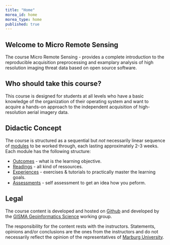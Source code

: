 ```yaml
---
title: "Home"
morea_id: home
morea_type: home
published: true
---
```


## Welcome to Micro Remote Sensing 


The course Micro Remote Sensing - provides a complete introduction to the reproducible acquisition preprocessing and examplary analysis of high resolution imaging threat data based on open source software. 

## Who should take this course?

This course is designed for students at all levels who have a basic knowledge of the organization of their operating system and want to acquire a hands-on approach to the independent acquisition of high-resolution aerial imagery data.

## Didactic Concept

 The course is structured as a sequential but *not* necessarily linear sequence of [modules](/LV-Micro-Remote-Sensing/modules) to be worked through, each lasting approximately 2-3 weeks. Each module has the following structure:


  * [Outcomes](/LV-Micro-Remote-Sensing/outcomes) - what is the learning objective.
  * [Readings](/LV-Micro-Remote-Sensing/readings) - all kind of ressources.
  * [Experiences](/LV-Micro-Remote-Sensing/experiences) - exercises & tutorials to practically master the learning goals.
  * [Assessments](/LV-Micro-Remote-Sensing/assessments) - self assessment to get an idea how you peform.
  
  
## Legal

The course content is developed and hosted on [Github](https://gisma-courses.github.io/geoinfo-basis-qgis/) and developed by the [GISMA Geoinformatics Science](https://www.uni-marburg.de/de/fb19/fachbereich/staff/reudenbach) working group.

The responsibility for the content rests with the instructors. Statements, opinions and/or conclusions are the ones from the instructors and do not necessarily reflect the opinion of the representatives of [Marburg University](https://www.uni-marburg.de/en). 


